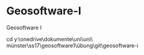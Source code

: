 # Geosoftware-I
Geosoftware I


cd y:\onedrive\\dokumente\\uni\\uni\ münster\\ss17\\geosoftware1\\übung\\git\\geosoftware-i